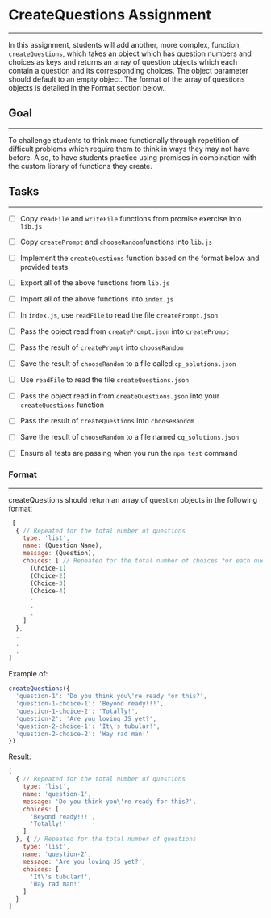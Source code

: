 # CreateQuestions Assignment

---

In this assignment, students will add another, more complex, function, ```createQuestions```, which takes an object which has question numbers and choices as keys and returns an array of question objects which each contain a question and its corresponding choices. The object parameter should default to an empty object.
The format of the array of questions objects is detailed in the Format section below.

## Goal

---

To challenge students to think more functionally through repetition of difficult problems which require them to think in ways they may not have before. Also, to have students practice using promises
in combination with the custom library of functions they create.

## Tasks

---

- [ ] Copy ```readFile``` and ```writeFile``` functions from promise exercise into ```lib.js```
- [ ] Copy ```createPrompt``` and ```chooseRandom```functions into ```lib.js```
- [ ] Implement the ```createQuestions``` function based on the format below and provided tests
- [ ] Export all of the above functions from ```lib.js```
- [ ] Import all of the above functions into ```index.js```
- [ ] In ```index.js```, use ```readFile``` to read the file ```createPrompt.json```
- [ ] Pass the object read from ```createPrompt.json``` into ```createPrompt```
- [ ] Pass the result of ```createPrompt``` into ```chooseRandom```
- [ ] Save the result of ```chooseRandom``` to a file called ```cp_solutions.json```
- [ ] Use ```readFile``` to read the file ```createQuestions.json```
- [ ] Pass the object read in from ```createQuestions.json``` into your ```createQuestions``` function
- [ ] Pass the result of ```createQuestions``` into ```chooseRandom```
- [ ] Save the result of ```chooseRandom``` to a file named ```cq_solutions.json```
- [ ] Ensure all tests are passing when you run the ```npm test``` command


### Format

---

createQuestions should return an array of question objects in the following format:

``` javascript
 [
  { // Repeated for the total number of questions
    type: 'list',
    name: (Question Name),
    message: (Question),
    choices: [ // Repeated for the total number of choices for each question
      (Choice-1)
      (Choice-2)
      (Choice-3)
      (Choice-4)
      .
      .
      .
    ]
  },
  .
  .
  .
]
```

Example of:

``` javascript
createQuestions({
  'question-1': 'Do you think you\'re ready for this?',
  'question-1-choice-1': 'Beyond ready!!!',
  'question-1-choice-2': 'Totally!',
  'question-2': 'Are you loving JS yet?',
  'question-2-choice-1': 'It\'s tubular!',
  'question-2-choice-2': 'Way rad man!'
})
```

Result:

``` javascript
[
  { // Repeated for the total number of questions
    type: 'list',
    name: 'question-1',
    message: 'Do you think you\'re ready for this?',
    choices: [
      'Beyond ready!!!',
      'Totally!'
    ]
  }, { // Repeated for the total number of questions
    type: 'list',
    name: 'question-2',
    message: 'Are you loving JS yet?',
    choices: [
      'It\'s tubular!',
      'Way rad man!'
    ]
  }
]
```
